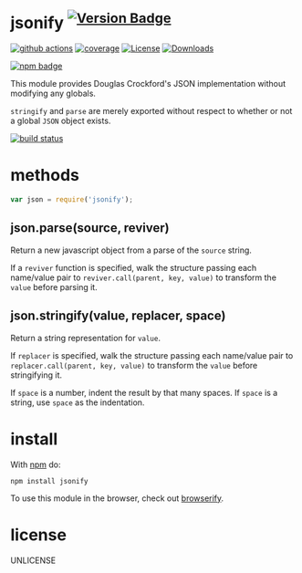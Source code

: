 # jsonify <sup>[![Version Badge][npm-version-svg]][package-url]</sup>

[![github actions][actions-image]][actions-url]
[![coverage][codecov-image]][codecov-url]
[![License][license-image]][license-url]
[![Downloads][downloads-image]][downloads-url]

[![npm badge][npm-badge-png]][package-url]

This module provides Douglas Crockford's JSON implementation without modifying any globals.

`stringify` and `parse` are merely exported without respect to whether or not a global `JSON` object exists.

[![build status](https://secure.travis-ci.org/ljharb/jsonify.png)](https://travis-ci.org/ljharb/jsonify)

# methods

``` js
var json = require('jsonify');
```

## json.parse(source, reviver)

Return a new javascript object from a parse of the `source` string.

If a `reviver` function is specified, walk the structure passing each name/value pair to `reviver.call(parent, key, value)` to transform the `value` before parsing it.

## json.stringify(value, replacer, space)

Return a string representation for `value`.

If `replacer` is specified, walk the structure passing each name/value pair to `replacer.call(parent, key, value)` to transform the `value` before stringifying it.

If `space` is a number, indent the result by that many spaces.
If `space` is a string, use `space` as the indentation.

# install

With [npm](https://npmjs.org) do:

```
npm install jsonify
```

To use this module in the browser, check out
[browserify](https://github.com/browserify/browserify).

# license

UNLICENSE

[package-url]: https://npmjs.org/package/jsonify
[npm-version-svg]: https://versionbadg.es/ljharb/jsonify.svg
[deps-svg]: https://david-dm.org/ljharb/jsonify.svg
[deps-url]: https://david-dm.org/ljharb/jsonify
[dev-deps-svg]: https://david-dm.org/ljharb/jsonify/dev-status.svg
[dev-deps-url]: https://david-dm.org/ljharb/jsonify#info=devDependencies
[npm-badge-png]: https://nodei.co/npm/jsonify.png?downloads=true&stars=true
[license-image]: https://img.shields.io/npm/l/jsonify.svg
[license-url]: LICENSE
[downloads-image]: https://img.shields.io/npm/dm/jsonify.svg
[downloads-url]: https://npm-stat.com/charts.html?package=jsonify
[codecov-image]: https://codecov.io/gh/ljharb/jsonify/branch/main/graphs/badge.svg
[codecov-url]: https://app.codecov.io/gh/ljharb/jsonify/
[actions-image]: https://img.shields.io/endpoint?url=https://github-actions-badge-u3jn4tfpocch.runkit.sh/ljharb/jsonify
[actions-url]: https://github.com/ljharb/jsonify/actions
